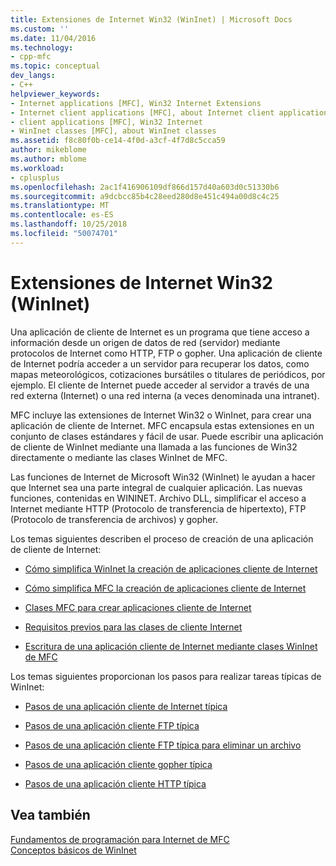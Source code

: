 ```yaml
---
title: Extensiones de Internet Win32 (WinInet) | Microsoft Docs
ms.custom: ''
ms.date: 11/04/2016
ms.technology:
- cpp-mfc
ms.topic: conceptual
dev_langs:
- C++
helpviewer_keywords:
- Internet applications [MFC], Win32 Internet Extensions
- Internet client applications [MFC], about Internet client applications
- client applications [MFC], Win32 Internet
- WinInet classes [MFC], about WinInet classes
ms.assetid: f8c80f0b-ce14-4f0d-a3cf-4f7d8c5cca59
author: mikeblome
ms.author: mblome
ms.workload:
- cplusplus
ms.openlocfilehash: 2ac1f416906109df866d157d40a603d0c51330b6
ms.sourcegitcommit: a9dcbcc85b4c28eed280d8e451c494a00d8c4c25
ms.translationtype: MT
ms.contentlocale: es-ES
ms.lasthandoff: 10/25/2018
ms.locfileid: "50074701"
---
```

# <a name="win32-internet-extensions-wininet"></a>Extensiones de Internet Win32 (WinInet)

Una aplicación de cliente de Internet es un programa que tiene acceso a información desde un origen de datos de red (servidor) mediante protocolos de Internet como HTTP, FTP o gopher. Una aplicación de cliente de Internet podría acceder a un servidor para recuperar los datos, como mapas meteorológicos, cotizaciones bursátiles o titulares de periódicos, por ejemplo. El cliente de Internet puede acceder al servidor a través de una red externa (Internet) o una red interna (a veces denominada una intranet).

MFC incluye las extensiones de Internet Win32 o WinInet, para crear una aplicación de cliente de Internet. MFC encapsula estas extensiones en un conjunto de clases estándares y fácil de usar. Puede escribir una aplicación de cliente de WinInet mediante una llamada a las funciones de Win32 directamente o mediante las clases WinInet de MFC.

Las funciones de Internet de Microsoft Win32 (WinInet) le ayudan a hacer que Internet sea una parte integral de cualquier aplicación. Las nuevas funciones, contenidas en WININET. Archivo DLL, simplificar el acceso a Internet mediante HTTP (Protocolo de transferencia de hipertexto), FTP (Protocolo de transferencia de archivos) y gopher.

Los temas siguientes describen el proceso de creación de una aplicación de cliente de Internet:

- [Cómo simplifica WinInet la creación de aplicaciones cliente de Internet](../mfc/how-wininet-makes-it-easier-to-create-internet-client-applications.md)

- [Cómo simplifica MFC la creación de aplicaciones cliente de Internet](../mfc/how-mfc-makes-it-easier-to-create-internet-client-applications.md)

- [Clases MFC para crear aplicaciones cliente de Internet](../mfc/mfc-classes-for-creating-internet-client-applications.md)

- [Requisitos previos para las clases de cliente Internet](../mfc/prerequisites-for-internet-client-classes.md)

- [Escritura de una aplicación cliente de Internet mediante clases WinInet de MFC](../mfc/writing-an-internet-client-application-using-mfc-wininet-classes.md)

Los temas siguientes proporcionan los pasos para realizar tareas típicas de WinInet:

- [Pasos de una aplicación cliente de Internet típica](../mfc/steps-in-a-typical-internet-client-application.md)

- [Pasos de una aplicación cliente FTP típica](../mfc/steps-in-a-typical-ftp-client-application.md)

- [Pasos de una aplicación cliente FTP típica para eliminar un archivo](../mfc/steps-in-a-typical-ftp-client-application-to-delete-a-file.md)

- [Pasos de una aplicación cliente gopher típica](../mfc/steps-in-a-typical-gopher-client-application.md)

- [Pasos de una aplicación cliente HTTP típica](../mfc/steps-in-a-typical-http-client-application.md)

## <a name="see-also"></a>Vea también

[Fundamentos de programación para Internet de MFC](../mfc/mfc-internet-programming-basics.md)<br/>
[Conceptos básicos de WinInet](../mfc/wininet-basics.md)

